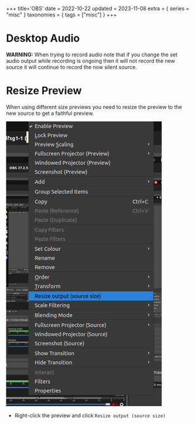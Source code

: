 +++
title='OBS'
date = 2022-10-22
updated = 2023-11-08
extra = { series = "misc" }
taxonomies = { tags = ["misc"] }
+++

# Desktop Audio

**WARNING:** When trying to record audio note that if you change the set audio output while recording is ongoing then it
will not record the new source it will continue to record the now silent source.

# Resize Preview

When using different size previews you need to resize the preview to the new source to get a faithful preview.

![screenshot](preview_resize.png)

- Right-click the preview and click `Resize output (source size)`

